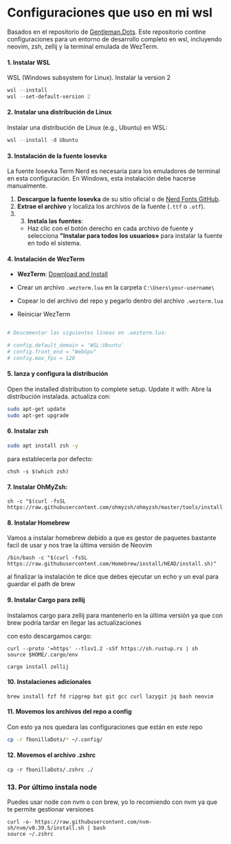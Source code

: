 # Configuraciones que uso en mi wsl

Basados en el repositorio de [Gentleman.Dots](https://github.com/Gentleman-Programming/Gentleman.Dots). Este repositorio contine configuraciones para un entorno de desarrollo completo en wsl, incluyendo neovim, zsh, zellij y la terminal emulada de WezTerm. 

#### 1. Instalar WSL
WSL (Windows subsystem for Linux). Instalar la version 2


```powershell
wsl --install
wsl --set-default-version 2
```

#### 2. Instalar una distribución de Linux

Instalar una distribución de Linux (e.g., Ubuntu) en WSL:

```powershell
wsl --install -d Ubuntu
```
#### 3. Instalación de la fuente Iosevka

La fuente Iosevka Term Nerd es necesaria para los emuladores de terminal en esta configuración. En Windows, esta instalación debe hacerse manualmente.

1. **Descargue la fuente Iosevka** de su sitio oficial o de [Nerd Fonts GitHub](https://github.com/ryanoasis/nerd-fonts).
2. **Extrae el archivo** y localiza los archivos de la fuente (`.ttf` o `.otf`).
3. 3. **Instala las fuentes**:
   - Haz clic con el botón derecho en cada archivo de fuente y selecciona **"Instalar para todos los usuarios»** para instalar la fuente en todo el sistema.

#### 4. Instalación de WezTerm

- **WezTerm**: [Download and Install](https://wezfurlong.org/wezterm/installation.html)
  
- Crear un archivo `.wezterm.lua` en la carpeta `C:\Users\your-username\`
- Copear lo del archivo del repo y pegarlo dentro del archivo `.wezterm.lua`
- Reiniciar WezTerm


```powershell

# Descomentar las siguientes líneas en .wezterm.lua:

# config.default_domain = 'WSL:Ubuntu'
# config.front_end = "WebGpu"
# config.max_fps = 120
```

#### 5. lanza y configura la distribución

Open the installed distribution to complete setup. Update it with:
Abre la distribución instalada. actualiza con:

```bash
sudo apt-get update
sudo apt-get upgrade
```
#### 6. Instalar zsh

```bash
sudo apt install zsh -y
```
para establecerla por defecto:
```
chsh -s $(which zsh)
```

#### 7. Instalar OhMyZsh:

```
sh -c "$(curl -fsSL https://raw.githubusercontent.com/ohmyzsh/ohmyzsh/master/tools/install.sh)"
```

#### 8. Instalar Homebrew 
Vamos a instalar homebrew debido a que es gestor de paquetes bastante facil de usar y nos trae la última versión de Neovim

```
/bin/bash -c "$(curl -fsSL https://raw.githubusercontent.com/Homebrew/install/HEAD/install.sh)"
```
al finalizar la instalación te dice que debes ejecutar un echo y un eval para guardar el path de brew

#### 9. Instalar Cargo para zellij
Instalamos cargo para zellij para mantenerlo en la última versión ya que con brew podría tardar en llegar las actualizaciones

con esto descargamos cargo:
```
curl --proto '=https' --tlsv1.2 -sSf https://sh.rustup.rs | sh
source $HOME/.cargo/env
```

```
cargo install zellij
```

#### 10. Instalaciones adicionales

```
brew install fzf fd ripgrep bat git gcc curl lazygit jq bash neovim
```

#### 11. Movemos los archivos del repo a config
Con esto ya nos quedara las configuraciones que están en este repo
```bash
cp -r fbonillaDots/* ~/.config/
```
#### 12. Movemos el archivo .zshrc 
```
cp -r fbonillaDots/.zshrc ./
```

### 13. Por último instala node
Puedes usar node con nvm o con brew, yo lo recomiendo con nvm ya que te permite gestionar versiones

```
curl -o- https://raw.githubusercontent.com/nvm-sh/nvm/v0.39.5/install.sh | bash
source ~/.zshrc
```
